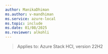 ```yaml
---
author: ManikaDhiman
ms.author: v-mandhiman
ms.service: azure-local
ms.topic: include
ms.date: 01/08/2025
ms.reviewer: alkohli
---
```


> Applies to: Azure Stack HCI, version 22H2